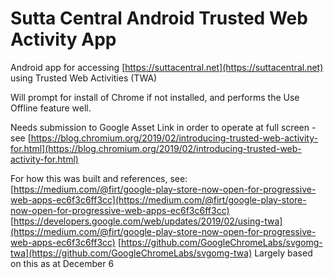 # Sutta Central Android Trusted Web Activity App

Android app for accessing [https://suttacentral.net](https://suttacentral.net) using Trusted Web Activities (TWA)

Will prompt for install of Chrome if not installed, and performs the Use Offline feature well.

Needs submission to Google Asset Link in order to operate at full screen - see [https://blog.chromium.org/2019/02/introducing-trusted-web-activity-for.html](https://blog.chromium.org/2019/02/introducing-trusted-web-activity-for.html) 

For how this was built and references, see:
[https://medium.com/@firt/google-play-store-now-open-for-progressive-web-apps-ec6f3c6ff3cc](https://medium.com/@firt/google-play-store-now-open-for-progressive-web-apps-ec6f3c6ff3cc)
[https://developers.google.com/web/updates/2019/02/using-twa](https://medium.com/@firt/google-play-store-now-open-for-progressive-web-apps-ec6f3c6ff3cc)
[https://github.com/GoogleChromeLabs/svgomg-twa](https://github.com/GoogleChromeLabs/svgomg-twa) Largely based on this as at December 6
